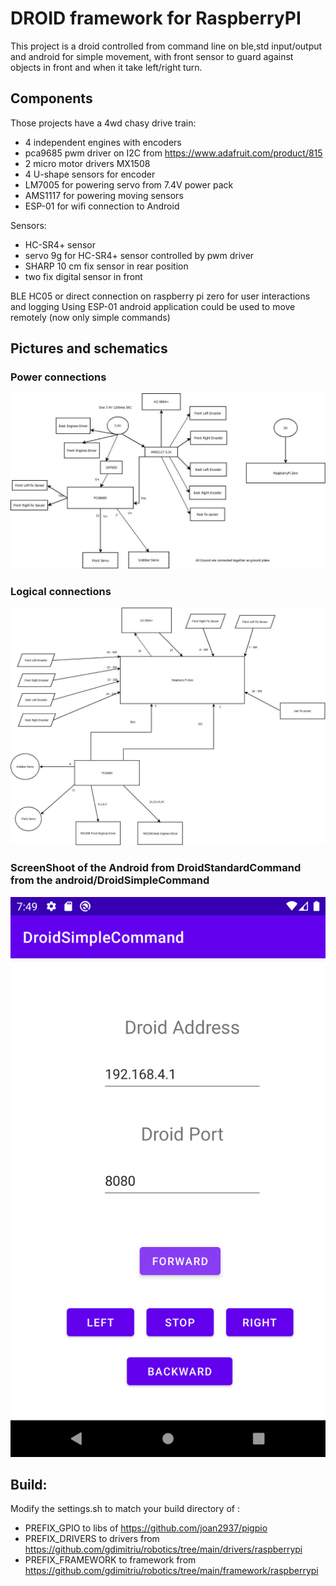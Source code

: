 # DROID framework for RaspberryPI

This project is a droid controlled from command line on ble,std input/output and android for simple movement, with front sensor to guard 
against objects in front and when it take left/right turn.

## Components
Those projects have a 4wd chasy drive train:
-   4 independent engines with encoders
-   pca9685 pwm driver on I2C from https://www.adafruit.com/product/815
-   2 micro motor drivers MX1508
-   4 U-shape sensors for encoder
-   LM7005 for powering servo from 7.4V power pack
-   AMS1117 for powering moving sensors
-   ESP-01 for wifi connection to Android

Sensors:
-   HC-SR4+ sensor
-   servo 9g for HC-SR4+ sensor controlled by pwm driver
-   SHARP 10 cm fix sensor in rear position
-   two fix digital sensor in front

BLE HC05 or direct connection on raspberry pi zero for user interactions and logging
Using ESP-01 android application could be used to move remotely (now only simple commands)

## Pictures and schematics
### Power connections
![Power lines](./docs/power_lines.jpeg)
### Logical connections
![Logical lines](./docs/logical_lines.jpeg)
### ScreenShoot of the Android from DroidStandardCommand from the android/DroidSimpleCommand
![Android_application](./docs/DroidSimplecommand.png)

## Build:

Modify the settings.sh to match your build directory of :

- PREFIX_GPIO to libs of https://github.com/joan2937/pigpio
- PREFIX_DRIVERS to drivers from https://github.com/gdimitriu/robotics/tree/main/drivers/raspberrypi
- PREFIX_FRAMEWORK to framework from https://github.com/gdimitriu/robotics/tree/main/framework/raspberrypi